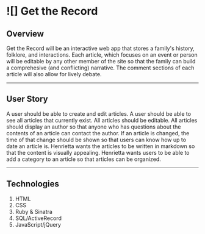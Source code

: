 # ![] Get the Record 

## Overview
Get the Record will be an interactive web app that stores a family's history, folklore, and interactions. Each article, which focuses on an event or person will be editable by any other member of the site so that the family can build a comprehesive (and conflicting) narrative. The comment sections of each article will also allow for lively debate.

---

## User Story
A user should be able to create and edit articles.
A user should be able to see all articles that currently exist.
All articles should be editable.
All articles should display an author so that anyone who has questions about the contents of an article can contact the author.
If an article is changed, the time of that change should be shown so that users can know how up to date an article is.
Henrietta wants the articles to be written in markdown so that the content is visually appealing.
Henrietta wants users to be able to add a category to an article so that articles can be organized.


---
## Technologies
1. HTML
2. CSS
3. Ruby & Sinatra
4. SQL/ActiveRecord
5. JavaScript/jQuery